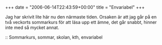 +++
date = "2006-06-14T22:43:59+00:00"
title = "Envariabel"
+++

Jag har skrivit lite här nu den närmaste tiden. Orsaken är att jag går på en två veckorts sommarkurs för att läsa upp ett ämne, det går snabbt, hinner inte med så mycket annat.

:: Sommarkurs, sommar, skolan, kth, envariabel

<small></small>

